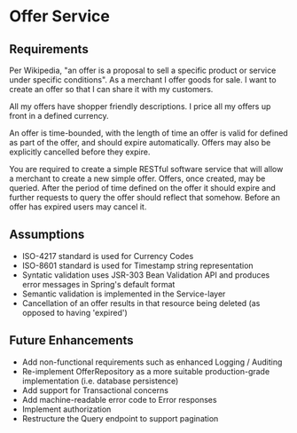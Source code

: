# Offer Service

## Requirements

Per Wikipedia, "an offer is a proposal to sell a specific product or service under specific conditions". As a merchant I offer goods for sale. I want to create an offer so that I can share it with my customers.

All my offers have shopper friendly descriptions. I price all my offers up front in a defined currency.

An offer is time-bounded, with the length of time an offer is valid for defined as part of the offer, and should expire automatically. Offers may also be explicitly cancelled before they expire.

You are required to create a simple RESTful software service that will allow a merchant to create a new simple offer. Offers, once created, may be queried. After the period of time defined on the offer it should expire and further requests to query the offer should reflect that somehow. Before an offer has expired users may cancel it.

## Assumptions

 - ISO-4217 standard is used for Currency Codes
 - ISO-8601 standard is used for Timestamp string representation
 - Syntatic validation uses JSR-303 Bean Validation API and produces error messages in Spring's default format
 - Semantic validation is implemented in the Service-layer
 - Cancellation of an offer results in that resource being deleted (as opposed to having 'expired')

## Future Enhancements

 - Add non-functional requirements such as enhanced Logging / Auditing
 - Re-implement OfferRepository as a more suitable production-grade implementation (i.e. database persistence)
 - Add support for Transactional concerns
 - Add machine-readable error code to Error responses
 - Implement authorization
 - Restructure the Query endpoint to support pagination